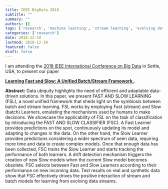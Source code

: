 ```yaml
---
title: IEEE BigData 2018
subtitle: ""
summary: ""
authors: []
tags: ['research', 'machine learning', 'stream learning', 'evolving data streams']
categories: ['research']
date: 2018-12-10
lastmod: 2018-12-10
featured: false
draft: false
---
```


I am attending the [2018 IEEE International Conference on Big Data](http://cci.drexel.edu/bigdata/bigdata2018/) in Settle, USA, to present  our paper

**[Learning Fast and Slow: A Unified Batch/Stream Framework.](https://ieeexplore.ieee.org/document/8622222)**.

**Abstract:**
Data ubiquity highlights the need of efficient and adaptable data-driven solutions. In this paper, we present FAST AND SLOW LEARNING (FSL), a novel unified framework that sheds light on the symbiosis between batch and stream learning. FSL works by employing Fast (stream) and Slow (batch) Learners, emulating the mechanisms used by humans to make decisions. We showcase the applicability of FSL on the task of classification by introducing the FAST AND SLOW CLASSIFIER (FSC). A Fast Learner provides predictions on the spot, continuously updating its model and adapting to changes in the data. On the other hand, the Slow Learner provides predictions considering a wider spectrum of seen data, requiring more time and data to create complex models. Once that enough data has been collected, FSC trains the Slow Learner and starts tracking the performance of both learners. A drift detection mechanism triggers the creation of new Slow models when the current Slow model becomes obsolete. FSC selects between Fast and Slow Learners according to their performance on new incoming data. Test results on real and synthetic data show that FSC effectively drives the positive interaction of stream and batch models for learning from evolving data streams.

